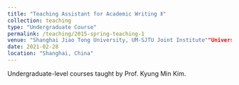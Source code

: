 ```yaml
---
title: "Teaching Assistant for Academic Writing Ⅱ"
collection: teaching
type: "Undergraduate Course"
permalink: /teaching/2015-spring-teaching-1
venue: "Shanghai Jiao Tong University, UM-SJTU Joint Institute""University 1, Department"
date: 2021-02-28
location: "Shanghai, China"
---
```



Undergraduate-level courses taught by Prof. Kyung Min Kim.
